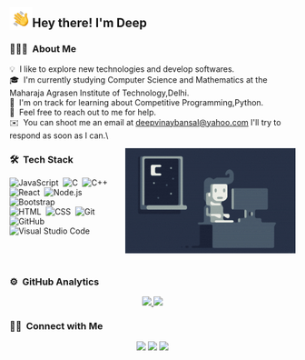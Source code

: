 <img alt="Night Coding" src="./assets/Hand%20Wave.gif" width='40' align="left"/><h2>Hey there! I'm Deep</h2>

### 👨🏻‍💻 &nbsp;About Me

💡 &nbsp;I like to explore new technologies and develop softwares.\
🎓 &nbsp;I'm currently studying Computer Science and Mathematics at the Maharaja Agrasen Institute of Technology,Delhi.\
🌱 &nbsp;I'm on track for learning about Competitive Programming,Python.\
💬 &nbsp;Feel free to reach out to me for help.\
✉️ &nbsp;You can shoot me an email at deepvinaybansal@yahoo.com I'll try to respond as soon as I can.\

<img alt="Night Coding" src="./assets/Night-Coding.gif" align="right"/>

### 🛠 &nbsp;Tech Stack

![JavaScript](https://img.shields.io/badge/-JavaScript-05122A?style=flat&logo=javascript)&nbsp;
![C](https://img.shields.io/badge/-C-05122A?style=flat&logo=C&logoColor=A8B9CC)&nbsp;
![C++](https://img.shields.io/badge/-C++-05122A?style=flat&logo=C%2B%2B&logoColor=00599C)&nbsp;
![React](https://img.shields.io/badge/-React-05122A?style=flat&logo=react)&nbsp;
![Node.js](https://img.shields.io/badge/-Node.js-05122A?style=flat&logo=node.js)&nbsp;
![Bootstrap](https://img.shields.io/badge/-Bootstrap-05122A?style=flat&logo=bootstrap&logoColor=563D7C)\
![HTML](https://img.shields.io/badge/-HTML-05122A?style=flat&logo=HTML5)&nbsp;
![CSS](https://img.shields.io/badge/-CSS-05122A?style=flat&logo=CSS3&logoColor=1572B6)&nbsp;
![Git](https://img.shields.io/badge/-Git-05122A?style=flat&logo=git)&nbsp;
![GitHub](https://img.shields.io/badge/-GitHub-05122A?style=flat&logo=github)&nbsp;
![Visual Studio Code](https://img.shields.io/badge/-Visual%20Studio%20Code-05122A?style=flat&logo=visual-studio-code&logoColor=007ACC)&nbsp;

<br></br>
### ⚙️ &nbsp;GitHub Analytics

<p align="center">
<a href="https://github.com/deep-bansal">
  <img height="180em" src="https://github-readme-stats-eight-theta.vercel.app/api?username=deep-bansal&show_icons=true&theme=algolia&include_all_commits=true&count_private=true"/>
  <img height="180em" src="https://github-readme-stats-eight-theta.vercel.app/api/top-langs/?username=deep-bansal&layout=compact&langs_count=8&theme=algolia"/>
</a>
</p>

### 🤝🏻 &nbsp;Connect with Me

<p align="center">
<a href="https://linkedin.com/in/deep-bansal"><img src="https://img.shields.io/badge/DeepBansal-0077B5?style=flat&logo=Linkedin&logoColor=white"/></a>
<a href="mailto:deepvinaybansal@yahoo.com"><img src="https://img.shields.io/badge/-deepvinaybansal@yahoo.com-D14836?style=flat&logo=Gmail&logoColor=white"/></a>
<a href="https://www.instagram.com/deep__bansal_/"><img src="https://img.shields.io/badge/-@deep-bansal-E4405F?style=flat&logo=Instagram&logoColor=white"/></a>
</p>

